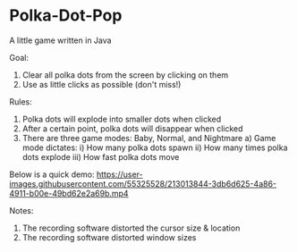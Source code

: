 # Polka-Dot-Pop
A little game written in Java

Goal: 
1) Clear all polka dots from the screen by clicking on them
2) Use as little clicks as possible (don't miss!)

Rules:
1) Polka dots will explode into smaller dots when clicked
2) After a certain point, polka dots will disappear when clicked
3) There are three game modes: Baby, Normal, and Nightmare
   a) Game mode dictates: 
      i)   How many polka dots spawn 
      ii)  How many times polka dots explode
      iii) How fast polka dots move

Below is a quick demo:
https://user-images.githubusercontent.com/55325528/213013844-3db6d625-4a86-4911-b00e-49bd62e2a69b.mp4

Notes:
1) The recording software distorted the cursor size & location
2) The recording software distorted window sizes
